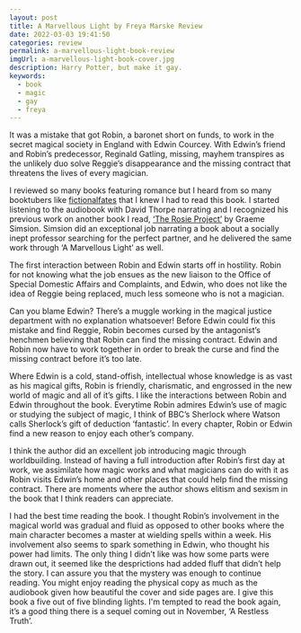 ```yaml
---
layout: post
title: A Marvellous Light by Freya Marske Review
date: 2022-03-03 19:41:50
categories: review
permalink: a-marvellous-light-book-review
imgUrl: a-marvellous-light-book-cover.jpg
description: Harry Potter, but make it gay. 
keywords:
  - book
  - magic
  - gay
  - freya
---
```

It was a mistake that got Robin, a baronet short on funds, to work in the secret magical society in England with Edwin Courcey. With Edwin’s friend and Robin’s predecessor, Reginald Gatling, missing, mayhem transpires as the unlikely duo solve Reggie’s disappearance and the missing contract that threatens the lives of every magician.

I reviewed so many books featuring romance but I heard from so many booktubers like [fictionalfates](https://www.youtube.com/c/fictionalfates) that I knew I had to read this book. I started listening to the audiobook with David Thorpe narrating and I recognized his previous work on another book I read, [‘The Rosie Project’](https://www.goodreads.com/book/show/16181775-the-rosie-project?ac=1&from_search=true&qid=XYNOqIlnq6&rank=1) by Graeme Simsion. Simsion did an exceptional job narrating a book about a socially inept professor searching for the perfect partner, and he delivered the same work through ‘A Marvellous Light’ as well. 

The first interaction between Robin and Edwin starts off in hostility. Robin for not knowing what the job ensues as the new liaison to the Office of Special Domestic Affairs and Complaints, and Edwin, who does not like the idea of Reggie being replaced, much less someone who is not a magician. 

Can you blame Edwin? There’s a muggle working in the magical justice department with no explanation whatsoever! Before Edwin could fix this mistake and find Reggie, Robin becomes cursed by the antagonist’s henchmen believing that Robin can find the missing contract. Edwin and Robin now have to work together in order to break the curse and find the missing contract before it’s too late.

Where Edwin is a cold, stand-offish, intellectual whose knowledge is as vast as his magical gifts, Robin is friendly, charismatic, and engrossed in the new world of magic and all of it’s gifts. I like the interactions between Robin and Edwin throughout the book. Everytime Robin admires Edwin’s use of magic or studying the subject of magic, I think of BBC’s Sherlock where Watson calls Sherlock’s gift of deduction ‘fantastic’. In every chapter, Robin or Edwin find a new reason to enjoy each other’s company. 

I think the author did an excellent job introducing magic through worldbuilding. Instead of having a full introduction after Robin’s first day at work, we assimilate how magic works and what magicians can do with it as Robin visits Edwin’s home and other places that could help find the missing contract. There are moments where the author shows elitism and sexism in the book that I think readers can appreciate.

I had the best time reading the book. I thought Robin’s involvement in the magical world was gradual and fluid as opposed to other books where the main character becomes a master at wielding spells within a week. His involvement also seems to spark something in Edwin, who thought his power had limits. The only thing I didn’t like was how some parts were drawn out, it seemed like the desprictions had added fluff that didn’t help the story. I can assure you that the mystery was enough to continue reading. You might enjoy reading the physical copy as much as the audiobook given how beautiful the cover and side pages are. I give this book a five out of five blinding lights. I'm tempted to read the book again, it’s a good thing there is a sequel coming out in November, ‘A Restless Truth’. 


